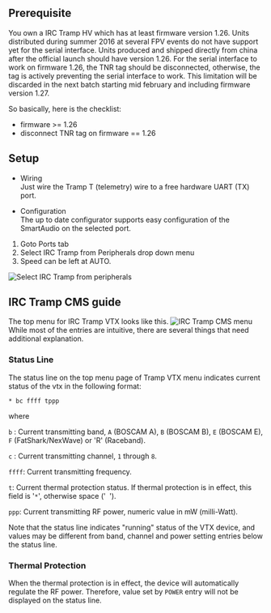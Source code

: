 ## Prerequisite

You own a IRC Tramp HV which has at least firmware version 1.26. Units distributed during summer 2016 at several FPV events do not have support yet for the serial interface. Units produced and shipped directly from china after the official launch should have version 1.26. For the serial interface to work on firmware 1.26, the TNR tag should be disconnected, otherwise, the tag is actively preventing the serial interface to work. This limitation will be discarded in the next batch starting mid february and including firmware version 1.27.

So basically, here is the checklist:
- firmware >= 1.26
- disconnect TNR tag on firmware == 1.26

## Setup

- Wiring  
Just wire the Tramp T (telemetry) wire to a free hardware UART (TX) port.

- Configuration  
The up to date configurator supports easy configuration of the SmartAudio on the selected port.

1. Goto Ports tab
2. Select IRC Tramp from Peripherals drop down menu
3. Speed can be left at AUTO.

![Select IRC Tramp from peripherals](https://cloud.githubusercontent.com/assets/14850998/22005847/ddc6641a-dca9-11e6-8de3-64dc39ecb5cf.png)


## IRC Tramp CMS guide
The top menu for IRC Tramp VTX looks like this.
![IRC Tramp CMS menu](https://cloud.githubusercontent.com/assets/14850998/21991074/8bd7c464-dc54-11e6-822c-53defecdc915.jpg)
While most of the entries are intuitive, there are several things that need additional explanation.

### Status Line
The status line on the top menu page of Tramp VTX menu indicates current status of the vtx in the following format:

```
* bc ffff tppp
```

where

`b` : Current transmitting band, `A` (BOSCAM A), `B` (BOSCAM B), `E` (BOSCAM E), `F` (FatShark/NexWave) or 'R' (Raceband).

`c` : Current transmitting channel, `1` through `8`.

`ffff`: Current transmitting frequency.

`t`: Current thermal protection status. If thermal protection is in effect, this field is '`*`', otherwise space ('` `').

`ppp`: Current transmitting RF power, numeric value in mW (milli-Watt).

Note that the status line indicates "running" status of the VTX device, and values may be different from band, channel and power setting entries below the status line.

### Thermal Protection
When the thermal protection is in effect, the device will automatically regulate the RF power. Therefore, value set by `POWER` entry will not be displayed on the status line.